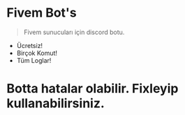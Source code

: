 # Fivem Bot's

> Fivem sunucuları için discord botu.

- Ücretsiz!
- Birçok Komut!
- Tüm Loglar!


# Botta hatalar olabilir. Fixleyip kullanabilirsiniz.
